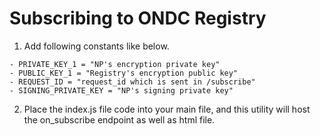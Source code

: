 # Subscribing to ONDC Registry

1. Add following constants like below.

```
- PRIVATE_KEY_1 = "NP's encryption private key"
- PUBLIC_KEY_1 = "Registry's encryption public key"
- REQUEST_ID = "request_id which is sent in /subscribe"
- SIGNING_PRIVATE_KEY = "NP's signing private key"
```

2. Place the index.js file code into your main file, and this utility will host the on_subscribe endpoint as well as html file.
